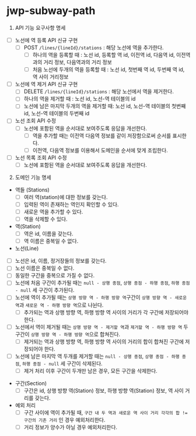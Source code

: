 # jwp-subway-path

1. API 기능 요구사항 명세
- [ ] 노선에 역 등록 API 신규 구현
  - [ ] POST `/lines/{lineId}/stations` : 해당 노선에 역을 추가한다.
    - [ ] 하나의 역을 등록할 때 : 노선 id, 등록할 역 id, 이전역 id, 다음역 id, 이전역과의 거리 정보, 다음역과의 거리 정보
    - [ ] 처음 노선에 두개의 역을 등록할 때 : 노선 id, 첫번째 역 id, 두번째 역 id, 역 사이 거리정보
- [ ] 노선에 역 제거 API 신규 구현
  - [ ]  DELETE `/lines/{lineId}/stations` : 해당 노선에서 역을 제거한다.
    - [ ] 하나의 역을 제거할 때 : 노선 id, 노선-역 테이블의 id
    - [ ] 노선에 남은 마지막 두개의 역을 제거할 때: 노선 id, 노선-역 테이블의 첫번째 id, 노선-역 테이블의 두번째 id
- [ ] 노선 조회 API 수정
  - [ ] 노선에 포함된 역을 순서대로 보여주도록 응답을 개선한다.
    - [ ] 역을 추가할 때는 이전역 다음역 정보를 같이 저장함으로써 순서를 표시한다.
    - [ ] 이전역, 다음역 정보를 이용해서 도메인을 순서에 맞게 조립한다.
- [ ] 노선 목록 조회 API 수정
  - [ ] 노선에 포함된 역을 순서대로 보여주도록 응답을 개선한다.

2. 도메인 기능 명세

- 역들 (Stations)
  - [ ] 여러 역(station)에 대한 정보를 갖는다.
  - [ ] 입력된 역이 존재하는 역인지 확인할 수 있다.
  - [ ] 새로운 역을 추가할 수 있다.
  - [ ] 역을 삭제할 수 있다.
- 역(Station)
  - [ ] 역은 id, 이름을 갖는다.
  - [ ] 역 이름은 중복일 수 없다.
- 노선(Line)
 - [ ] 노선은 id, 이름, 정거장들의 정보를 갖는다.
 - [ ] 노선 이름은 중복일 수 없다.
 - [ ] 동일한 구간을 중복으로 가질 수 없다.
 - [ ] 노선에 처음 구간이 추가될 때는 `null - 상행 종점`, `상행 종점 - 하행 종점`, `하행 종점 - null` 세 구간이 추가된다.
 - [ ] 노선에 역이 추가될 때는 `상행 방향 역 - 하행 방향 역`구간이 `상행 방향 역 - 새로운 역`과 `새로운 역 - 하행 방향 역`으로 나뉜다.
   - [ ] 추가되는 역과 상행 방향 역, 하행 방향 역 사이의 거리가 각 구간에 저장되어야 한다.
 - [ ] 노선에서 역이 제거될 때는 `상행 방향 역 - 제거할 역`과 `제거할 역 - 하행 방향 역` 두 구간이 `상행 방향 역 - 하행 방향 역`으로 합쳐진다.
   - [ ] 제거되는 역과 상행 방향 역, 하행 방향 역 사이의 거리의 합이 합쳐진 구간에 저장되어야 한다.
 - [ ] 노선에 남은 마지막 역 두개를 제거할 때는 `null - 상행 종점`, `상행 종점 - 하행 종점`, `하행 종점 - null` 세 구간이 삭제된다.
   - [ ] 제거 처리 이후 구간이 두개만 남은 경우, 모든 구간을 삭제한다.
- 구간(Section)
  - [ ] 구간은 id, 상행 방향 역(Station) 정보, 하행 방향 역(Station) 정보, 역 사이 거리를 갖는다.
- 예외 처리
  - [ ] 구간 사이에 역이 추가될 때, `구간 내 두 역과 새로운 역 사이 거리 각각의 합 != 구간의 기존 거리` 인 경우 예외처리한다.
  - [ ] 거리 정보가 양수가 아닐 경우 예외처리한다.

